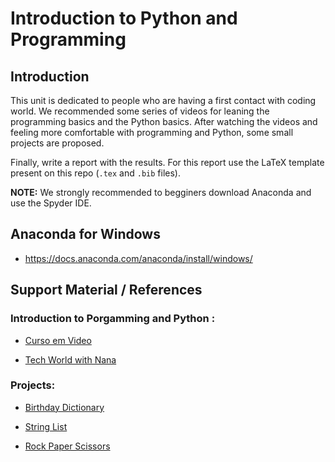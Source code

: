 # Introduction to Python and Programming

## Introduction

This unit is dedicated to people who are having a first contact with coding world. We recommended some series of videos for leaning the programming basics and the Python basics. After watching the videos and feeling more comfortable with programming and Python, some small projects are proposed. 

Finally, write a report with the results. For this report use the LaTeX template present on this repo (`.tex` and `.bib` files).

**NOTE:** We strongly recommended to begginers download Anaconda and use the Spyder IDE. 

## Anaconda for Windows
- https://docs.anaconda.com/anaconda/install/windows/

## Support Material / References

### Introduction to Porgamming and Python :
- [Curso em Video](https://www.youtube.com/playlist?list=PLHz_AreHm4dlKP6QQCekuIPky1CiwmdI6)

- [Tech World with Nana](https://www.youtube.com/watch?v=t8pPdKYpowI)

### Projects:	
- [Birthday Dictionary](https://www.practicepython.org/exercise/2017/01/24/33-birthday-dictionaries.html)

- [String List](https://www.practicepython.org/exercise/2014/03/12/06-string-lists.html)

- [Rock Paper Scissors](https://www.practicepython.org/exercise/2014/03/26/08-rock-paper-scissors.html)


